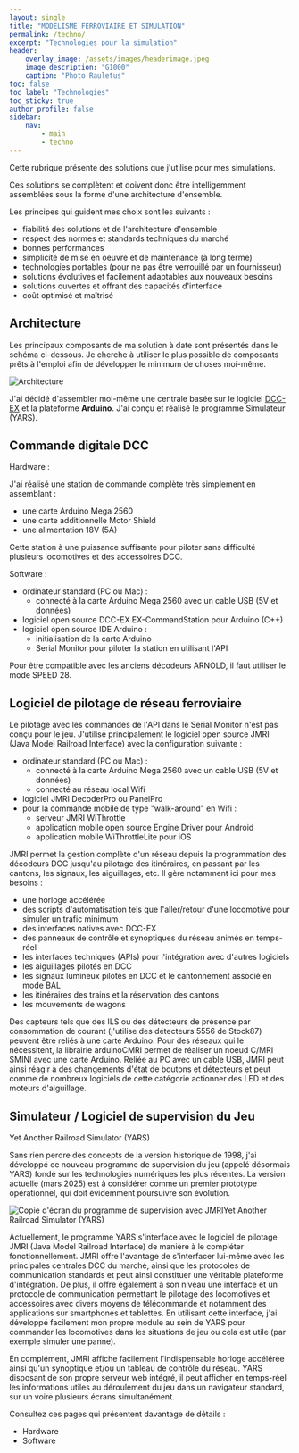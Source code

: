 ```yaml
---
layout: single
title: "MODELISME FERROVIAIRE ET SIMULATION"
permalink: /techno/
excerpt: "Technologies pour la simulation"
header:
    overlay_image: /assets/images/headerimage.jpeg
    image_description: "G1000"
    caption: "Photo Rauletus"
toc: false
toc_label: "Technologies"
toc_sticky: true
author_profile: false
sidebar:
    nav:
        - main
        - techno
---
```


Cette rubrique présente des solutions que j'utilise pour mes simulations.

Ces solutions se complètent et doivent donc être intelligemment assemblées sous la forme d'une architecture d'ensemble.

Les principes qui guident mes choix sont les suivants :
* fiabilité des solutions et de l'architecture d'ensemble
* respect des normes et standards techniques du marché
* bonnes performances
* simplicité de mise en oeuvre et de maintenance (à long terme)
* technologies portables (pour ne pas être verrouillé par un fournisseur)
* solutions évolutives et facilement adaptables aux nouveaux besoins
* solutions ouvertes et offrant des capacités d'interface
* coût optimisé et maîtrisé

Architecture
------------

Les principaux composants de ma solution à date sont présentés dans le schéma ci-dessous.
Je cherche à utiliser le plus possible de composants prêts à l'emploi afin de développer le minimum de choses moi-même.

![Architecture](../images/architecture_globale.jpg)

J'ai décidé d'assembler moi-même une centrale basée sur le logiciel [DCC-EX](https://dcc-ex.com) et la plateforme **Arduino**.
J'ai conçu et réalisé le programme Simulateur (YARS).

## Commande digitale DCC

Hardware :

J'ai réalisé une station de commande complète très simplement en assemblant :
* une carte Arduino Mega 2560
* une carte additionnelle Motor Shield
* une alimentation 18V (5A)

Cette station à une puissance suffisante pour piloter sans difficulté plusieurs locomotives et des accessoires DCC.

Software :

* ordinateur standard (PC ou Mac) :
    * connecté à la carte Arduino Mega 2560 avec un cable USB (5V et données)
* logiciel open source DCC-EX EX-CommandStation pour Arduino (C++)
* logiciel open source IDE Arduino :
    * initialisation de la carte Arduino
    * Serial Monitor pour piloter la station en utilisant l'API

Pour être compatible avec les anciens décodeurs ARNOLD, il faut utiliser le mode SPEED 28.

## Logiciel de pilotage de réseau ferroviaire

Le pilotage avec les commandes de l'API dans le Serial Monitor n'est pas conçu pour le jeu.
J'utilise principalement le logiciel open source JMRI (Java Model Railroad Interface) avec la configuration suivante :
* ordinateur standard (PC ou Mac) :
    * connecté à la carte Arduino Mega 2560 avec un cable USB (5V et données)
    * connecté au réseau local Wifi
* logiciel JMRI DecoderPro ou PanelPro
* pour la commande mobile de type "walk-around" en Wifi :
    * serveur JMRI WiThrottle
    * application mobile open source Engine Driver pour Android
    * application mobile WiThrottleLite pour iOS 

JMRI permet la gestion complète d'un réseau depuis la programmation des décodeurs DCC jusqu'au pilotage des itinéraires, en passant par les cantons, les signaux, les aiguillages, etc.
Il gère notamment ici pour mes besoins :
* une horloge accélérée
* des scripts d'automatisation tels que l'aller/retour d'une locomotive pour simuler un trafic minimum
* des interfaces natives avec DCC-EX
* des panneaux de contrôle et synoptiques du réseau animés en temps-réel
* les interfaces techniques (APIs) pour l'intégration avec d'autres logiciels
* les aiguillages pilotés en DCC
* les signaux lumineux pilotés en DCC et le cantonnement associé en mode BAL
* les itinéraires des trains et la réservation des cantons
* les mouvements de wagons

Des capteurs tels que des ILS ou des détecteurs de présence par consommation de courant (j'utilise des détecteurs 5556 de Stock87) peuvent être reliés à une carte Arduino.
Pour des réseaux qui le nécessitent, la librairie arduinoCMRI permet de réaliser un noeud C/MRI SMINI avec une carte Arduino.
Reliée au PC avec un cable USB, JMRI peut ainsi réagir à des changements d'état de boutons et détecteurs et peut comme de nombreux logiciels de cette catégorie actionner des LED et des moteurs d'aiguillage.

## Simulateur / Logiciel de supervision du Jeu

Yet Another Railroad Simulator (YARS)

Sans rien perdre des concepts de la version historique de 1998, j'ai développé ce nouveau programme de supervision du jeu (appelé désormais YARS) fondé sur les technologies numériques les plus récentes. La version actuelle (mars 2025) est à considérer comme un premier prototype opérationnel, qui doit évidemment poursuivre son évolution.

![Copie d'écran du programme de supervision avec JMRI](../images/yars.png)Yet Another Railroad Simulator (YARS)

Actuellement, le programme YARS s'interface avec le logiciel de pilotage JMRI (Java Model Railroad Interface) de manière à le compléter fonctionnellement.
JMRI offre l'avantage de s'interfacer lui-même avec les principales centrales DCC du marché, ainsi que les protocoles de communication standards et peut ainsi constituer une véritable plateforme d'intégration. 
De plus, il offre également à son niveau une interface et un protocole de communication permettant le pilotage des locomotives et accessoires avec divers moyens de télécommande et notamment des applications sur smartphones et tablettes.
En utilisant cette interface, j'ai développé facilement mon propre module au sein de YARS pour commander les locomotives dans les situations de jeu ou cela est utile (par exemple simuler une panne).

En complément, JMRI affiche facilement l'indispensable horloge accélérée ainsi qu'un synoptique et/ou un tableau de contrôle du réseau.
YARS disposant de son propre serveur web intégré, il peut afficher en temps-réel les informations utiles au déroulement du jeu dans un navigateur standard, sur un voire plusieurs écrans simultanément.

Consultez ces pages qui présentent davantage de détails :
* Hardware
* Software
